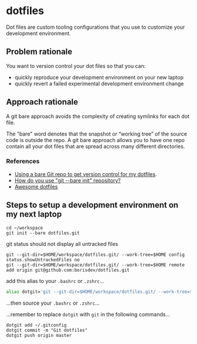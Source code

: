 # dotfiles

Dot files are custom tooling configurations that you use to customize your development environment.

## Problem rationale

You want to version control your dot files so that you can:

- quickly reproduce your development environment on your new laptop
- quickly revert a failed experimental development environment change

## Approach rationale

A git bare approach avoids the complexity of creating symlinks for each dot file.

The "bare" word denotes that the snapshot or “working tree” of the source code
is outside the repo. A git bare approach allows you to have one repo contain
all your dot files that are spread across many different directories.


### References

- [Using a bare Git repo to get version control for my dotfiles](https://stegosaurusdormant.com/bare-git-repo/).
- [How do you use "git --bare init" repository?](https://stackoverflow.com/questions/7632454/how-do-you-use-git-bare-init-repository)
- [Awesome dotfiles](https://github.com/webpro/awesome-dotfiles)


## Steps to setup a development environment on my next laptop

```console
cd ~/workspace
git init --bare dotfiles.git
```

git status should not display all untracked files

```console
git --git-dir=$HOME/workspace/dotfiles.git/ --work-tree=$HOME config status.showUntrackedFiles no
git --git-dir=$HOME/workspace/dotfiles.git/ --work-tree=$HOME remote add origin git@github.com:borisdev/dotfiles.git
```

add this alias to your `.bashrc` or `.zshrc`...

```bash
alias dotgit='git --git-dir=$HOME/workspace/dotfiles.git/ --work-tree=$HOME'
```

...then source your `.bashrc` or `.zshrc`...

...remember to replace `dotgit` with `git` in the following commands...

```console
dotgit add ~/.gitconfig
dotgit commit -m "Git dotfiles"
dotgit push origin master
```
